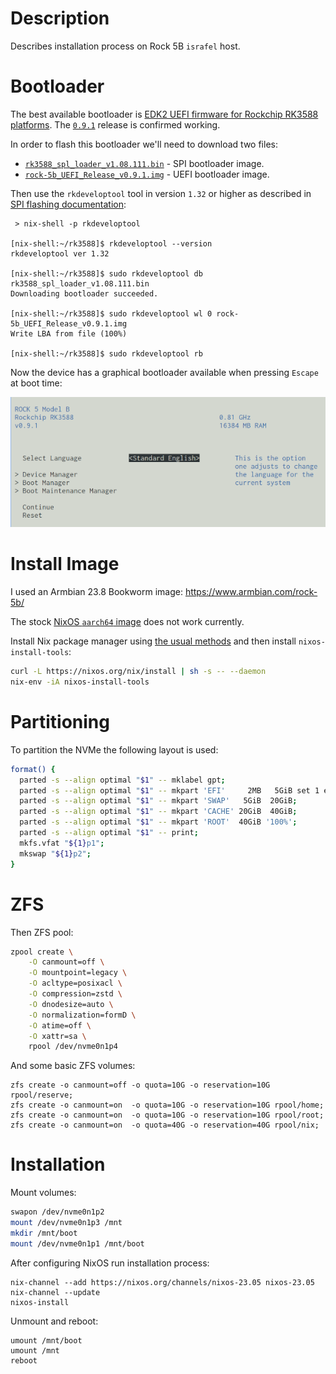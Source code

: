 # Description

Describes installation process on Rock 5B `israfel` host.

# Bootloader

The best available bootloader is [EDK2 UEFI firmware for Rockchip RK3588 platforms](https://github.com/edk2-porting/edk2-rk3588). The [`0.9.1`](https://github.com/edk2-porting/edk2-rk3588/releases/tag/v0.9.1) release is confirmed working.

In order to flash this bootloader we'll need to download two files:

* [`rk3588_spl_loader_v1.08.111.bin`](https://dl.radxa.com/rock5/sw/images/loader/rock-5b/release/rk3588_spl_loader_v1.08.111.bin) - SPI bootloader image.
* [`rock-5b_UEFI_Release_v0.9.1.img`](https://github.com/edk2-porting/edk2-rk3588/releases/download/v0.9.1/rock-5b_UEFI_Release_v0.9.1.img) - UEFI bootloader image.

Then use the `rkdeveloptool` tool in version `1.32` or higher as described in [SPI flashing documentation](https://wiki.radxa.com/Rock5/install/spi):
```
 > nix-shell -p rkdeveloptool

[nix-shell:~/rk3588]$ rkdeveloptool --version
rkdeveloptool ver 1.32

[nix-shell:~/rk3588]$ sudo rkdeveloptool db rk3588_spl_loader_v1.08.111.bin
Downloading bootloader succeeded.

[nix-shell:~/rk3588]$ sudo rkdeveloptool wl 0 rock-5b_UEFI_Release_v0.9.1.img
Write LBA from file (100%)

[nix-shell:~/rk3588]$ sudo rkdeveloptool rb
```
Now the device has a graphical bootloader available when pressing `Escape` at boot time:

![Bootloader Menu](./bootloader.png)

# Install Image

I used an Armbian 23.8 Bookworm image: https://www.armbian.com/rock-5b/

The stock [NixOS `aarch64` image](https://hydra.nixos.org/job/nixos/trunk-combined/nixos.sd_image.aarch64-linux) does not work currently.

Install Nix package manager using [the usual methods](https://nixos.wiki/wiki/Nix_Installation_Guide) and then install `nixos-install-tools`:
```sh
curl -L https://nixos.org/nix/install | sh -s -- --daemon
nix-env -iA nixos-install-tools
```

# Partitioning

To partition the NVMe the following layout is used:
```sh
format() {
  parted -s --align optimal "$1" -- mklabel gpt;
  parted -s --align optimal "$1" -- mkpart 'EFI'     2MB   5GiB set 1 esp on;
  parted -s --align optimal "$1" -- mkpart 'SWAP'   5GiB  20GiB;
  parted -s --align optimal "$1" -- mkpart 'CACHE' 20GiB  40GiB;
  parted -s --align optimal "$1" -- mkpart 'ROOT'  40GiB '100%';
  parted -s --align optimal "$1" -- print;
  mkfs.vfat "${1}p1";
  mkswap "${1}p2";
}
```

# ZFS

Then ZFS pool:
```sh
zpool create \
    -O canmount=off \
    -O mountpoint=legacy \
    -O acltype=posixacl \
    -O compression=zstd \
    -O dnodesize=auto \
    -O normalization=formD \
    -O atime=off \
    -O xattr=sa \
    rpool /dev/nvme0n1p4
```
And some basic ZFS volumes:
```
zfs create -o canmount=off -o quota=10G -o reservation=10G rpool/reserve;
zfs create -o canmount=on  -o quota=10G -o reservation=10G rpool/home;
zfs create -o canmount=on  -o quota=10G -o reservation=10G rpool/root;
zfs create -o canmount=on  -o quota=40G -o reservation=40G rpool/nix;
```

# Installation

Mount volumes:
```sh
swapon /dev/nvme0n1p2
mount /dev/nvme0n1p3 /mnt
mkdir /mnt/boot
mount /dev/nvme0n1p1 /mnt/boot
```
After configuring NixOS run installation process:
```
nix-channel --add https://nixos.org/channels/nixos-23.05 nixos-23.05
nix-channel --update
nixos-install
```
Unmount and reboot:
```
umount /mnt/boot
umount /mnt
reboot
```
